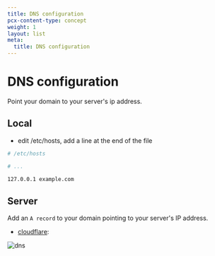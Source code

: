 ```yaml
---
title: DNS configuration
pcx-content-type: concept
weight: 1
layout: list
meta:
  title: DNS configuration
---
```


# DNS configuration

Point your domain to your server's ip address.

## Local

- edit /etc/hosts, add a line at the end of the file

```bash
# /etc/hosts

# ...

127.0.0.1 example.com
```

## Server

Add an `A record` to your domain pointing to your server's IP address.

- [cloudflare](https://dash.cloudflare.com):

![dns](./cfdns.png)
